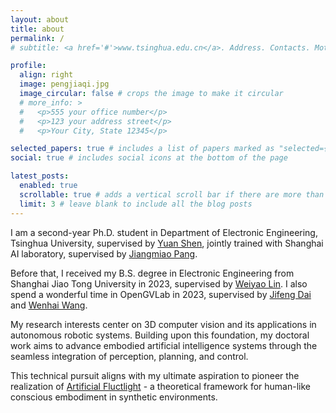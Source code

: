 ```yaml
---
layout: about
title: about
permalink: /
# subtitle: <a href='#'>www.tsinghua.edu.cn</a>. Address. Contacts. Motto. Etc.

profile:
  align: right
  image: pengjiaqi.jpg
  image_circular: false # crops the image to make it circular
  # more_info: >
  #   <p>555 your office number</p>
  #   <p>123 your address street</p>
  #   <p>Your City, State 12345</p>

selected_papers: true # includes a list of papers marked as "selected={true}"
social: true # includes social icons at the bottom of the page

latest_posts:
  enabled: true
  scrollable: true # adds a vertical scroll bar if there are more than 3 new posts items
  limit: 3 # leave blank to include all the blog posts
---
```

I am a second-year Ph.D. student in Department of Electronic Engineering, Tsinghua University, supervised by [Yuan Shen](https://oa.ee.tsinghua.edu.cn/~shenyuan/), jointly trained with Shanghai AI laboratory, supervised by [Jiangmiao Pang](https://oceanpang.github.io/). 

Before that, I received my B.S. degree in Electronic Engineering from Shanghai Jiao Tong University in 2023, supervised by [Weiyao Lin](https://weiyaolin.github.io/). I also spend a wonderful time in OpenGVLab in 2023, supervised by [Jifeng Dai](https://jifengdai.org/) and [Wenhai Wang](https://whai362.github.io/).

My research interests center on 3D computer vision and its applications in autonomous robotic systems. Building upon this foundation, my doctoral work aims to advance embodied artificial intelligence systems through the seamless integration of perception, planning, and control. 

This technical pursuit aligns with my ultimate aspiration to pioneer the realization of [Artificial Fluctlight](https://swordartonline.fandom.com/wiki/Project_Alicization) - a theoretical framework for human-like conscious embodiment in synthetic environments.

<!-- Write your biography here. Tell the world about yourself. Link to your favorite [subreddit](http://reddit.com). You can put a picture in, too. The code is already in, just name your picture `prof_pic.jpg` and put it in the `img/` folder.

Put your address / P.O. box / other info right below your picture. You can also disable any of these elements by editing `profile` property of the YAML header of your `_pages/about.md`. Edit `_bibliography/papers.bib` and Jekyll will render your [publications page](/al-folio/publications/) automatically.

Link to your social media connections, too. This theme is set up to use [Font Awesome icons](https://fontawesome.com/) and [Academicons](https://jpswalsh.github.io/academicons/), like the ones below. Add your Facebook, Twitter, LinkedIn, Google Scholar, or just disable all of them. -->
